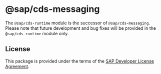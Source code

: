 # @sap/cds-messaging

The `@sap/cds-runtime` module is the successor of `@sap/cds-messaging`. Please note that future development and bug fixes will be provided in the `@sap/cds-runtime` module only.

## License
This package is provided under the terms of the [SAP Developer License Agreement](https://tools.hana.ondemand.com/developer-license-3.1.txt).